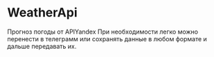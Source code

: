 # WeatherApi
Прогноз погоды от APIYandex
При необходимости легко можно перенести в телеграмм или сохранять данные в любом формате и дальше передавать их.
